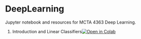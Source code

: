 # DeepLearning

Jupyter notebook and resources for MCTA 4363 Deep Learning.

1) Introduction and Linear Classifiers[![Open in Colab](https://colab.research.google.com/assets/colab-badge.svg)](https://colab.research.google.com/github/hasanzaki/DeepLearning/blob/main/01_Introduction_and_Linear_Classifiers.ipynb)
